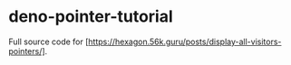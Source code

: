 # deno-pointer-tutorial

Full source code for [https://hexagon.56k.guru/posts/display-all-visitors-pointers/].